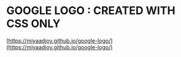 # GOOGLE LOGO : CREATED WITH CSS ONLY
[https://miyaadjoy.github.io/google-logo/](https://miyaadjoy.github.io/google-logo/)
